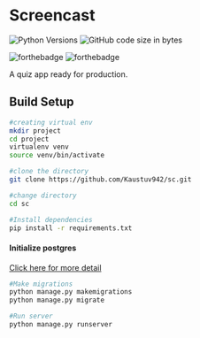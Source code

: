 # Screencast

![Python Versions](https://img.shields.io/pypi/pyversions/django.svg?style=flat) ![GitHub code size in bytes](https://img.shields.io/github/languages/code-size/Kaustuv942/sc)

![forthebadge](https://forthebadge.com/images/badges/made-with-python.svg) ![forthebadge](https://forthebadge.com/images/badges/built-with-love.svg)


A quiz app ready for production.

## Build Setup

```bash
#creating virtual env
mkdir project
cd project
virtualenv venv
source venv/bin/activate

#clone the directory
git clone https://github.com/Kaustuv942/sc.git

#change directory
cd sc

#Install dependencies
pip install -r requirements.txt
```
#### Initialize postgres

[Click here for more detail ](https://stackoverflow.com/questions/1471571/how-to-configure-postgresql-for-the-first-time)
```bash
#Make migrations
python manage.py makemigrations
python manage.py migrate

#Run server
python manage.py runserver
```

